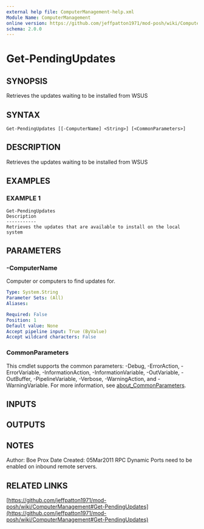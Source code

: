 ```yaml
---
external help file: ComputerManagement-help.xml
Module Name: ComputerManagement
online version: https://github.com/jeffpatton1971/mod-posh/wiki/ComputerManagement#Get-PendingUpdates
schema: 2.0.0
---
```


# Get-PendingUpdates

## SYNOPSIS
Retrieves the updates waiting to be installed from WSUS

## SYNTAX

```
Get-PendingUpdates [[-ComputerName] <String>] [<CommonParameters>]
```

## DESCRIPTION
Retrieves the updates waiting to be installed from WSUS

## EXAMPLES

### EXAMPLE 1
```
Get-PendingUpdates
Description
-----------
Retrieves the updates that are available to install on the local system
```

## PARAMETERS

### -ComputerName
Computer or computers to find updates for.

```yaml
Type: System.String
Parameter Sets: (All)
Aliases:

Required: False
Position: 1
Default value: None
Accept pipeline input: True (ByValue)
Accept wildcard characters: False
```

### CommonParameters
This cmdlet supports the common parameters: -Debug, -ErrorAction, -ErrorVariable, -InformationAction, -InformationVariable, -OutVariable, -OutBuffer, -PipelineVariable, -Verbose, -WarningAction, and -WarningVariable. For more information, see [about_CommonParameters](http://go.microsoft.com/fwlink/?LinkID=113216).

## INPUTS

## OUTPUTS

## NOTES
Author: Boe Prox
Date Created: 05Mar2011
RPC Dynamic Ports need to be enabled on inbound remote servers.

## RELATED LINKS

[https://github.com/jeffpatton1971/mod-posh/wiki/ComputerManagement#Get-PendingUpdates](https://github.com/jeffpatton1971/mod-posh/wiki/ComputerManagement#Get-PendingUpdates)

